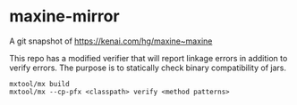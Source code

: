 maxine-mirror
=============

A git snapshot of https://kenai.com/hg/maxine~maxine

This repo has a modified verifier that will report linkage errors in addition to verify errors.
The purpose is to statically check binary compatibility of jars.

```
mxtool/mx build
mxtool/mx --cp-pfx <classpath> verify <method patterns>
```
